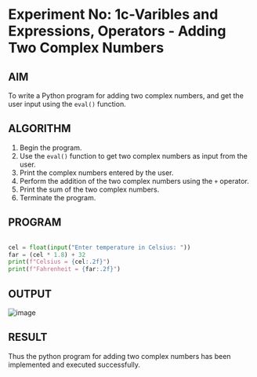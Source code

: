 # Experiment No: 1c-Varibles and Expressions, Operators - Adding Two Complex Numbers

## AIM
To write a Python program for adding two complex numbers, and get the user input using the `eval()` function.

## ALGORITHM
1. Begin the program.
2. Use the `eval()` function to get two complex numbers as input from the user.
3. Print the complex numbers entered by the user.
4. Perform the addition of the two complex numbers using the `+` operator.
5. Print the sum of the two complex numbers.
6. Terminate the program.

## PROGRAM
```python

cel = float(input("Enter temperature in Celsius: "))
far = (cel * 1.8) + 32
print(f"Celsius = {cel:.2f}")
print(f"Fahrenheit = {far:.2f}")
```

## OUTPUT
![image](https://github.com/user-attachments/assets/45c8e645-ddce-4367-a833-17f08f1b48e5)


## RESULT
Thus the python program for  adding two complex numbers has been implemented and executed successfully.
